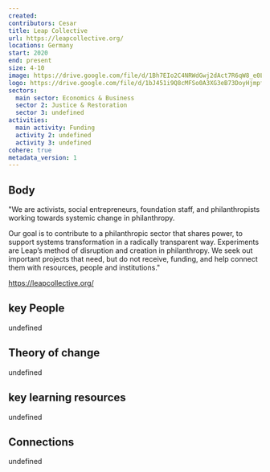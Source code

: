 ```yaml
---
created:
contributors: Cesar
title: Leap Collective
url: https://leapcollective.org/
locations: Germany
start: 2020
end: present
size: 4-10
image: https://drive.google.com/file/d/1Bh7EIo2C4NRWdGwj2dAct7R6qW8_e0L3/view?usp=drive_link 
logo: https://drive.google.com/file/d/1bJ451i9Q8cMFSo0A3XG3eB73DoyHjmpf/view?usp=drive_link 
sectors:
  main sector: Economics & Business
  sector 2: Justice & Restoration
  sector 3: undefined
activities: 
  main activity: Funding
  activity 2: undefined
  activity 3: undefined
cohere: true
metadata_version: 1
---
```



## Body

"We are activists, social entrepreneurs, foundation staff, and philanthropists working towards systemic change in philanthropy.

Our goal is to contribute to a philanthropic sector that shares power, to support systems transformation in a radically transparent way. Experiments are Leap’s method of disruption and creation in philanthropy. We seek out important projects that need, but do not receive, funding, and help connect them with resources, people and institutions."

https://leapcollective.org/   

## key People

undefined

## Theory of change

undefined

## key learning resources

undefined

## Connections

undefined

